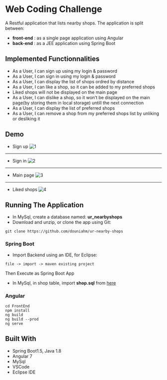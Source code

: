 # Web Coding Challenge
A Restful application that lists nearby shops. The application is split between:
  - **front-end** : as a single page application using Angular
  - **back-end** : as a JEE application using Spring Boot
 
## Implemented Functionnalities
* As a User, I can sign up using my login & password
* As a User, I can sign in using my login & password
* As a User, I can display the list of shops ordred by distance
* As a User, I can like a shop, so it can be added to my preferred shops
* Liked shops will not be displayed on the main page
* As a User, I can dislike a shop, so it won’t be displayed on the main page(by storing them in local storage) untill the next connection
* As a User, I can display the list of preferred shops
* As a User, I can remove a shop from my preferred shops list by unliking or desliking it

## Demo
* Sign up
![1](https://user-images.githubusercontent.com/36522492/57050814-56d12a80-6c76-11e9-8050-e675383d8802.PNG)
---
* Sign in
![2](https://user-images.githubusercontent.com/36522492/57050819-5c2e7500-6c76-11e9-95f7-df5fe85d5cc3.PNG)
---
* Main page
![3](https://user-images.githubusercontent.com/36522492/57050822-5fc1fc00-6c76-11e9-960e-363dff06e366.PNG)
---
* Liked shops
![4](https://user-images.githubusercontent.com/36522492/57050828-69e3fa80-6c76-11e9-8c54-1f17c2fb2c3c.PNG)

## Running The Application
* In MySql, create a database named: **ur_nearbyshops**
* Download and unzip, or clone the app using Git:
```
git clone https://github.com/douniahm/ur-nearby-shops
```
### Spring Boot
* Import Backend using an IDE, for Eclipse:
```
file -> import -> maven existing project
```
Then Execute as Spring Boot App
* In MySql, in shop table, import **shop.sql** from [here](shop.sql)

### Angular 
```
cd FrontEnd
npm install 
ng build
ng build --prod
ng serve
```

## Built With
- Spring Boot1.5, Java 1.8
- Angular 7
- MySql
- VSCode
- Eclipse IDE 


